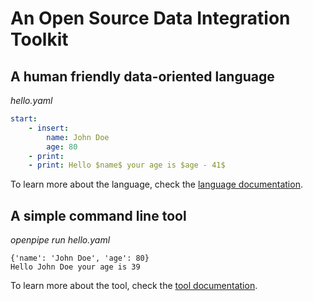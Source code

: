 # An Open Source Data Integration Toolkit

## A human friendly data-oriented language

*hello.yaml*
```yaml
start:
    - insert:
        name: John Doe
        age: 80
    - print:
    - print: Hello $name$ your age is $age - 41$
```
To learn more about the language, check the [language documentation].


## A simple command line tool
*openpipe run hello.yaml*
```
{'name': 'John Doe', 'age': 80}
Hello John Doe your age is 39
```
To learn more about the tool, check the [tool documentation].


[language documentation]: /1.0/language
[tool documentation]: /1.0/language
